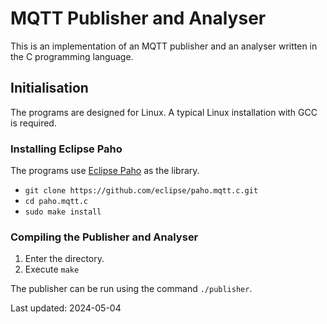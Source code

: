 # MQTT Publisher and Analyser

This is an implementation of an MQTT publisher and an analyser written in the C
programming language.

## Initialisation

The programs are designed for Linux.
A typical Linux installation with GCC is required.

### Installing Eclipse Paho

The programs use [Eclipse Paho](https://eclipse.dev/paho/) as the library.

- `git clone https://github.com/eclipse/paho.mqtt.c.git`
- `cd paho.mqtt.c`
- `sudo make install`

### Compiling the Publisher and Analyser

1. Enter the directory.
2. Execute `make`

The publisher can be run using the command `./publisher`.

Last updated: 2024-05-04
